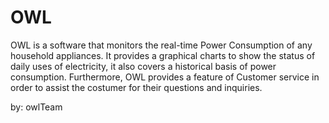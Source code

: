 OWL
==========


OWL is a software that monitors the real-time Power Consumption of any household appliances.
It provides a graphical charts to show the status of daily uses of electricity, it also covers a historical basis of power consumption.
Furthermore, OWL provides a feature of Customer service in order to assist the costumer for their questions and inquiries.


by: owlTeam
